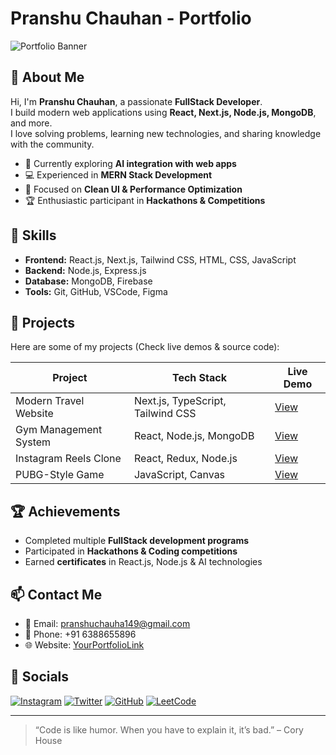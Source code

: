 # Pranshu Chauhan - Portfolio

![Portfolio Banner](https://media.giphy.com/media/qgQUggAC3Pfv687qPC/giphy.gif)

## 👋 About Me
Hi, I'm **Pranshu Chauhan**, a passionate **FullStack Developer**.  
I build modern web applications using **React, Next.js, Node.js, MongoDB**, and more.  
I love solving problems, learning new technologies, and sharing knowledge with the community.

- 🌱 Currently exploring **AI integration with web apps**
- 💻 Experienced in **MERN Stack Development**
- 🎯 Focused on **Clean UI & Performance Optimization**
- 🏆 Enthusiastic participant in **Hackathons & Competitions**

## 🚀 Skills
- **Frontend:** React.js, Next.js, Tailwind CSS, HTML, CSS, JavaScript  
- **Backend:** Node.js, Express.js  
- **Database:** MongoDB, Firebase  
- **Tools:** Git, GitHub, VSCode, Figma  

## 📂 Projects
Here are some of my projects (Check live demos & source code):

| Project | Tech Stack | Live Demo |
|---------|------------|-----------|
| Modern Travel Website | Next.js, TypeScript, Tailwind CSS | [View](#) |
| Gym Management System | React, Node.js, MongoDB | [View](#) |
| Instagram Reels Clone | React, Redux, Node.js | [View](#) |
| PUBG-Style Game | JavaScript, Canvas | [View](#) |

## 🏆 Achievements
- Completed multiple **FullStack development programs**  
- Participated in **Hackathons & Coding competitions**  
- Earned **certificates** in React.js, Node.js & AI technologies

## 📫 Contact Me
- 📧 Email: pranshuchauha149@gmail.com  
- 📱 Phone: +91 6388655896  
- 🌐 Website: [YourPortfolioLink](#)

## 🔗 Socials
[![Instagram](https://img.shields.io/badge/Instagram-000?style=for-the-badge&logo=instagram&logoColor=white)](https://www.instagram.com/) 
[![Twitter](https://img.shields.io/badge/Twitter-000?style=for-the-badge&logo=twitter&logoColor=white)](https://x.com/i/flow/single_sign_on)
[![GitHub](https://img.shields.io/badge/GitHub-000?style=for-the-badge&logo=github&logoColor=white)](https://github.com/)
[![LeetCode](https://img.shields.io/badge/LeetCode-000?style=for-the-badge&logo=leetcode&logoColor=white)](https://leetcode.com/u/Pranshu_chauhan/)

---

> “Code is like humor. When you have to explain it, it’s bad.” – Cory House

